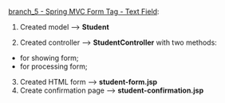[branch_5 - Spring MVC Form Tag - Text Field](https://github.com/ta4anka/springMVCTutorial/tree/branch_5):

1. Created model --> **Student**

2. Created controller --> **StudentController** with two methods:
 * for showing form;
 * for processing form;

3. Created HTML form --> **student-form.jsp**
4. Create confirmation page --> **student-confirmation.jsp**
 

